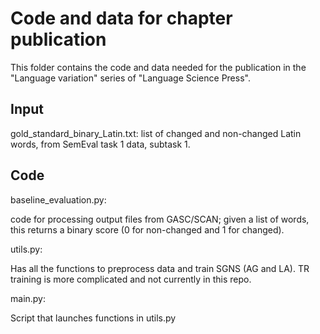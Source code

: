 # Code and data for chapter publication

This folder contains the code and data needed for the publication in the "Language variation" series of "Language Science Press".

## Input

gold_standard_binary_Latin.txt: list of changed and non-changed Latin words, from SemEval task 1 data, subtask 1.


## Code

baseline_evaluation.py:

code for processing output files from GASC/SCAN; given a list of words, this returns a binary score (0 for non-changed and 1 for changed).


utils.py:

Has all the functions to preprocess data and train SGNS (AG and LA). TR training is more complicated and not currently in this repo.

main.py:

Script that launches functions in utils.py
